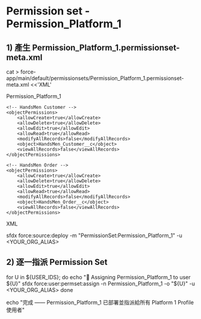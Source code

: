 # Permission set - Permission_Platform_1


## 1) 產生 Permission_Platform_1.permissionset-meta.xml
cat > force-app/main/default/permissionsets/Permission_Platform_1.permissionset-meta.xml <<'XML'
<?xml version="1.0" encoding="UTF-8"?>
<PermissionSet xmlns="http://soap.sforce.com/2006/04/metadata">
    <label>Permission_Platform_1</label>

    <!-- HandsMen Customer -->
    <objectPermissions>
        <allowCreate>true</allowCreate>
        <allowDelete>true</allowDelete>
        <allowEdit>true</allowEdit>
        <allowRead>true</allowRead>
        <modifyAllRecords>false</modifyAllRecords>
        <object>HandsMen_Customer__c</object>
        <viewAllRecords>false</viewAllRecords>
    </objectPermissions>

    <!-- HandsMen Order -->
    <objectPermissions>
        <allowCreate>true</allowCreate>
        <allowDelete>true</allowDelete>
        <allowEdit>true</allowEdit>
        <allowRead>true</allowRead>
        <modifyAllRecords>false</modifyAllRecords>
        <object>HandsMen_Order__c</object>
        <viewAllRecords>false</viewAllRecords>
    </objectPermissions>
</PermissionSet>
XML

sfdx force:source:deploy -m "PermissionSet:Permission_Platform_1" -u <YOUR_ORG_ALIAS>


## 2) 逐一指派 Permission Set
for U in ${USER_IDS}; do
  echo "🔗  Assigning Permission_Platform_1 to user ${U}"
  sfdx force:user:permset:assign -n Permission_Platform_1 -o "${U}" -u <YOUR_ORG_ALIAS>
done

echo "完成 —— Permission_Platform_1 已部署並指派給所有 Platform 1 Profile 使用者"
